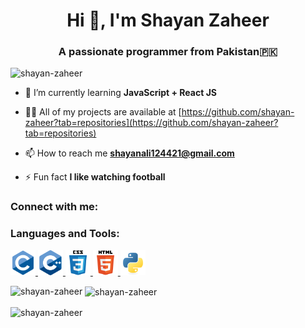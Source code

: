 <h1 align="center">Hi 👋, I'm Shayan Zaheer</h1>
<h3 align="center">A passionate programmer from Pakistan🇵🇰</h3>

<p align="left"> <img src="https://komarev.com/ghpvc/?username=shayan-zaheer&label=Profile%20views&color=0e75b6&style=flat" alt="shayan-zaheer" /> </p>

- 🌱 I’m currently learning **JavaScript + React JS**

- 👨‍💻 All of my projects are available at [https://github.com/shayan-zaheer?tab=repositories](https://github.com/shayan-zaheer?tab=repositories)

- 📫 How to reach me **shayanali124421@gmail.com**

- ⚡ Fun fact **I like watching football**

<h3 align="left">Connect with me:</h3>
<p align="left">
</p>

<h3 align="left">Languages and Tools:</h3>
<p align="left"> <a href="https://www.cprogramming.com/" target="_blank" rel="noreferrer"> <img src="https://raw.githubusercontent.com/devicons/devicon/master/icons/c/c-original.svg" alt="c" width="40" height="40"/> </a> <a href="https://www.w3schools.com/cpp/" target="_blank" rel="noreferrer"> <img src="https://raw.githubusercontent.com/devicons/devicon/master/icons/cplusplus/cplusplus-original.svg" alt="cplusplus" width="40" height="40"/> </a> <a href="https://www.w3schools.com/css/" target="_blank" rel="noreferrer"> <img src="https://raw.githubusercontent.com/devicons/devicon/master/icons/css3/css3-original-wordmark.svg" alt="css3" width="40" height="40"/> </a> <a href="https://www.w3.org/html/" target="_blank" rel="noreferrer"> <img src="https://raw.githubusercontent.com/devicons/devicon/master/icons/html5/html5-original-wordmark.svg" alt="html5" width="40" height="40"/> </a> <a href="https://www.python.org" target="_blank" rel="noreferrer"> <img src="https://raw.githubusercontent.com/devicons/devicon/master/icons/python/python-original.svg" alt="python" width="40" height="40"/> </a> </p>

<p><img align="left" src="https://github-readme-stats.vercel.app/api/top-langs?username=shayan-zaheer&show_icons=true&locale=en&layout=compact" alt="shayan-zaheer" /></p>

<p>&nbsp;<img align="center" src="https://github-readme-stats.vercel.app/api?username=shayan-zaheer&show_icons=true&locale=en" alt="shayan-zaheer" /></p>

<p><img align="center" src="https://github-readme-streak-stats.herokuapp.com/?user=shayan-zaheer&" alt="shayan-zaheer" /></p>


<!--
**shayan-zaheer/shayan-zaheer** is a ✨ _special_ ✨ repository because its `README.md` (this file) appears on your GitHub profile.

Here are some ideas to get you started:

- 🔭 I’m currently working on ...
- 🌱 I’m currently learning ...
- 👯 I’m looking to collaborate on ...
- 🤔 I’m looking for help with ...
- 💬 Ask me about ...
- 📫 How to reach me: ...
- 😄 Pronouns: ...
- ⚡ Fun fact: ...
-->
